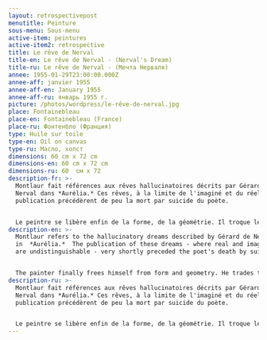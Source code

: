 ```yaml
---
layout: retrospectivepost
menutitle: Peinture
sous-menu: Sous-menu
active-item: peintures
active-item2: retrospective
title: Le rêve de Nerval
title-en: Le rêve de Nerval - (Nerval's Dream)
title-ru: Le rêve de Nerval - (Мечта Нерваля)
annee: 1955-01-29T23:00:00.000Z
annee-aff: janvier 1955
annee-aff-en: January 1955
annee-aff-ru: январь 1955 г.
picture: /photos/wordpress/le-rêve-de-nerval.jpg
place: Fontainebleau
place-en: Fontainebleau (France)
place-ru: Фонтенбло (Франция)
type: Huile sur toile
type-en: Oil on canvas
type-ru: Масло, холст
dimensions: 60 cm x 72 cm
dimensions-en: 60 cm x 72 cm
dimensions-ru: 60  см x 72
description-fr: >-
  Montlaur fait références aux rêves hallucinatoires décrits par Gérard de
  Nerval dans *Aurélia.* Ces rêves, à la limite de l'imaginé et du réel, et leur
  publication précédèrent de peu la mort par suicide du poète.


  Le peintre se libère enfin de la forme, de la géométrie. Il troque le pinceau pour le couteau à palette, il détruit les contours. Son imagination peut maintenant exprimer sans entraves le rêve, trop souvent cauchemar, et la réalité.
description-en: >-
  Montlaur refers to the hallucinatory dreams described by Gérard de Nerval
  in  *Aurélia.*  The publication of these dreams - where real and imagined life
  are undistinguishable - very shortly preceded the poet's death by suicide.


  The painter finally frees himself from form and geometry. He trades the brush for the palette knife, he destroys the outlines. His imagination can now express without hindrance his dreams, too often nightmares, and reality.
description-ru: >-
  Montlaur fait références aux rêves hallucinatoires décrits par Gérard de
  Nerval dans *Aurélia.* Ces rêves, à la limite de l'imaginé et du réel, et leur
  publication précédèrent de peu la mort par suicide du poète.


  Le peintre se libère enfin de la forme, de la géométrie. Il troque le pinceau pour le couteau à palette, il détruit les contours. Son imagination peut maintenant exprimer sans entraves le rêve, trop souvent cauchemar, et la réalité.
---
```

